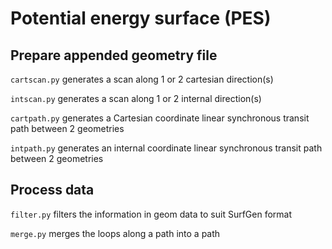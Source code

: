 # Potential energy surface (PES)

## Prepare appended geometry file
`cartscan.py` generates a scan along 1 or 2 cartesian direction(s)

`intscan.py` generates a scan along 1 or 2 internal direction(s)

`cartpath.py` generates a Cartesian coordinate linear synchronous transit path between 2 geometries

`intpath.py` generates an internal coordinate linear synchronous transit path between 2 geometries

## Process data
`filter.py` filters the information in geom data to suit SurfGen format

`merge.py` merges the loops along a path into a path
